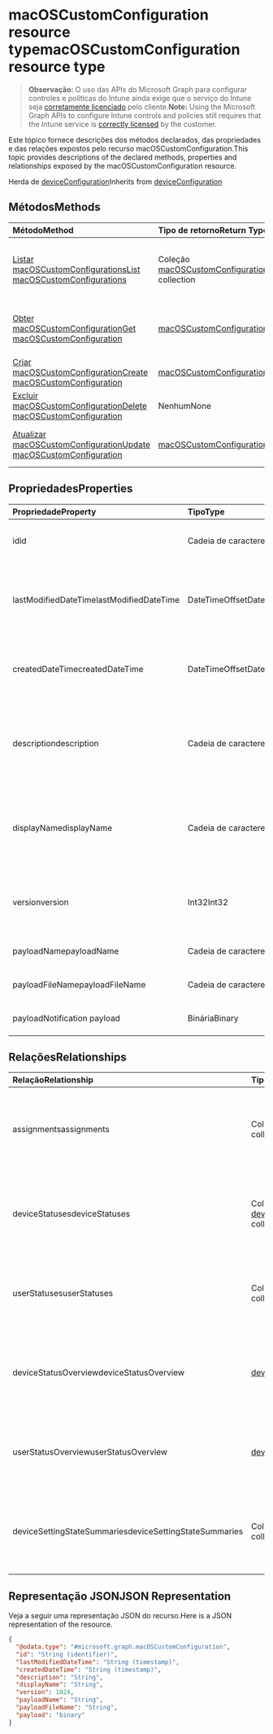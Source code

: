 # <a name="macoscustomconfiguration-resource-type"></a><span data-ttu-id="f33e8-101">macOSCustomConfiguration resource type</span><span class="sxs-lookup"><span data-stu-id="f33e8-101">macOSCustomConfiguration resource type</span></span>

> <span data-ttu-id="f33e8-102">**Observação:** O uso das APIs do Microsoft Graph para configurar controles e políticas do Intune ainda exige que o serviço do Intune seja [corretamente licenciado](https://go.microsoft.com/fwlink/?linkid=839381) pelo cliente.</span><span class="sxs-lookup"><span data-stu-id="f33e8-102">**Note:** Using the Microsoft Graph APIs to configure Intune controls and policies still requires that the Intune service is [correctly licensed](https://go.microsoft.com/fwlink/?linkid=839381) by the customer.</span></span>

<span data-ttu-id="f33e8-103">Este tópico fornece descrições dos métodos declarados, das propriedades e das relações expostos pelo recurso macOSCustomConfiguration.</span><span class="sxs-lookup"><span data-stu-id="f33e8-103">This topic provides descriptions of the declared methods, properties and relationships exposed by the macOSCustomConfiguration resource.</span></span>

<span data-ttu-id="f33e8-104">Herda de [deviceConfiguration](../resources/intune_deviceconfig_deviceconfiguration.md)</span><span class="sxs-lookup"><span data-stu-id="f33e8-104">Inherits from [deviceConfiguration](../resources/intune_deviceconfig_deviceconfiguration.md)</span></span>

## <a name="methods"></a><span data-ttu-id="f33e8-105">Métodos</span><span class="sxs-lookup"><span data-stu-id="f33e8-105">Methods</span></span>
|<span data-ttu-id="f33e8-106">Método</span><span class="sxs-lookup"><span data-stu-id="f33e8-106">Method</span></span>|<span data-ttu-id="f33e8-107">Tipo de retorno</span><span class="sxs-lookup"><span data-stu-id="f33e8-107">Return Type</span></span>|<span data-ttu-id="f33e8-108">Descrição</span><span class="sxs-lookup"><span data-stu-id="f33e8-108">Description</span></span>|
|:---|:---|:---|
|[<span data-ttu-id="f33e8-109">Listar macOSCustomConfigurations</span><span class="sxs-lookup"><span data-stu-id="f33e8-109">List macOSCustomConfigurations</span></span>](../api/intune_deviceconfig_macoscustomconfiguration_list.md)|<span data-ttu-id="f33e8-110">Coleção [macOSCustomConfiguration](../resources/intune_deviceconfig_macoscustomconfiguration.md)</span><span class="sxs-lookup"><span data-stu-id="f33e8-110">[macOSCustomConfiguration](../resources/intune_deviceconfig_macoscustomconfiguration.md) collection</span></span>|<span data-ttu-id="f33e8-111">Lista propriedades e relações dos objetos [macOSCustomConfiguration](../resources/intune_deviceconfig_macoscustomconfiguration.md).</span><span class="sxs-lookup"><span data-stu-id="f33e8-111">List properties and relationships of the [macOSCustomConfiguration](../resources/intune_deviceconfig_macoscustomconfiguration.md) objects.</span></span>|
|[<span data-ttu-id="f33e8-112">Obter macOSCustomConfiguration</span><span class="sxs-lookup"><span data-stu-id="f33e8-112">Get macOSCustomConfiguration</span></span>](../api/intune_deviceconfig_macoscustomconfiguration_get.md)|[<span data-ttu-id="f33e8-113">macOSCustomConfiguration</span><span class="sxs-lookup"><span data-stu-id="f33e8-113">macOSCustomConfiguration</span></span>](../resources/intune_deviceconfig_macoscustomconfiguration.md)|<span data-ttu-id="f33e8-114">Propriedades de leitura e relações do objeto [macOSCustomConfiguration](../resources/intune_deviceconfig_macoscustomconfiguration.md).</span><span class="sxs-lookup"><span data-stu-id="f33e8-114">Read properties and relationships of [plannerTaskDetails](../resources/intune_deviceconfig_macoscustomconfiguration.md) object.</span></span>|
|[<span data-ttu-id="f33e8-115">Criar macOSCustomConfiguration</span><span class="sxs-lookup"><span data-stu-id="f33e8-115">Create macOSCustomConfiguration</span></span>](../api/intune_deviceconfig_macoscustomconfiguration_create.md)|[<span data-ttu-id="f33e8-116">macOSCustomConfiguration</span><span class="sxs-lookup"><span data-stu-id="f33e8-116">macOSCustomConfiguration</span></span>](../resources/intune_deviceconfig_macoscustomconfiguration.md)|<span data-ttu-id="f33e8-117">Cria um novo objeto [macOSCustomConfiguration](../resources/intune_deviceconfig_macoscustomconfiguration.md).</span><span class="sxs-lookup"><span data-stu-id="f33e8-117">Create a new [plannerBucket](../resources/intune_deviceconfig_macoscustomconfiguration.md) object.</span></span>|
|[<span data-ttu-id="f33e8-118">Excluir macOSCustomConfiguration</span><span class="sxs-lookup"><span data-stu-id="f33e8-118">Delete macOSCustomConfiguration</span></span>](../api/intune_deviceconfig_macoscustomconfiguration_delete.md)|<span data-ttu-id="f33e8-119">Nenhum</span><span class="sxs-lookup"><span data-stu-id="f33e8-119">None</span></span>|<span data-ttu-id="f33e8-120">Exclui um [macOSCustomConfiguration](../resources/intune_deviceconfig_macoscustomconfiguration.md).</span><span class="sxs-lookup"><span data-stu-id="f33e8-120">Deletes a [macOSCustomConfiguration](../resources/intune_deviceconfig_macoscustomconfiguration.md).</span></span>|
|[<span data-ttu-id="f33e8-121">Atualizar macOSCustomConfiguration</span><span class="sxs-lookup"><span data-stu-id="f33e8-121">Update macOSCustomConfiguration</span></span>](../api/intune_deviceconfig_macoscustomconfiguration_update.md)|[<span data-ttu-id="f33e8-122">macOSCustomConfiguration</span><span class="sxs-lookup"><span data-stu-id="f33e8-122">macOSCustomConfiguration</span></span>](../resources/intune_deviceconfig_macoscustomconfiguration.md)|<span data-ttu-id="f33e8-123">Atualiza as propriedades de um objeto [macOSCustomConfiguration](../resources/intune_deviceconfig_macoscustomconfiguration.md).</span><span class="sxs-lookup"><span data-stu-id="f33e8-123">Update the properties of a [calendar](../resources/intune_deviceconfig_macoscustomconfiguration.md) object.</span></span>|

## <a name="properties"></a><span data-ttu-id="f33e8-124">Propriedades</span><span class="sxs-lookup"><span data-stu-id="f33e8-124">Properties</span></span>
|<span data-ttu-id="f33e8-125">Propriedade</span><span class="sxs-lookup"><span data-stu-id="f33e8-125">Property</span></span>|<span data-ttu-id="f33e8-126">Tipo</span><span class="sxs-lookup"><span data-stu-id="f33e8-126">Type</span></span>|<span data-ttu-id="f33e8-127">Descrição</span><span class="sxs-lookup"><span data-stu-id="f33e8-127">Description</span></span>|
|:---|:---|:---|
|<span data-ttu-id="f33e8-128">id</span><span class="sxs-lookup"><span data-stu-id="f33e8-128">id</span></span>|<span data-ttu-id="f33e8-129">Cadeia de caracteres</span><span class="sxs-lookup"><span data-stu-id="f33e8-129">String</span></span>|<span data-ttu-id="f33e8-130">Chave da entidade.</span><span class="sxs-lookup"><span data-stu-id="f33e8-130">Key of the setting.</span></span> <span data-ttu-id="f33e8-131">Herdado de [deviceConfiguration](../resources/intune_deviceconfig_deviceconfiguration.md)</span><span class="sxs-lookup"><span data-stu-id="f33e8-131">Inherited from [deviceConfiguration](../resources/intune_deviceconfig_deviceconfiguration.md)</span></span>|
|<span data-ttu-id="f33e8-132">lastModifiedDateTime</span><span class="sxs-lookup"><span data-stu-id="f33e8-132">lastModifiedDateTime</span></span>|<span data-ttu-id="f33e8-133">DateTimeOffset</span><span class="sxs-lookup"><span data-stu-id="f33e8-133">DateTimeOffset</span></span>|<span data-ttu-id="f33e8-134">DateTime da última modificação do objeto.</span><span class="sxs-lookup"><span data-stu-id="f33e8-134">Indicates the date the object was last modified.</span></span> <span data-ttu-id="f33e8-135">Herdado de [deviceConfiguration](../resources/intune_deviceconfig_deviceconfiguration.md)</span><span class="sxs-lookup"><span data-stu-id="f33e8-135">Inherited from [deviceConfiguration](../resources/intune_deviceconfig_deviceconfiguration.md)</span></span>|
|<span data-ttu-id="f33e8-136">createdDateTime</span><span class="sxs-lookup"><span data-stu-id="f33e8-136">createdDateTime</span></span>|<span data-ttu-id="f33e8-137">DateTimeOffset</span><span class="sxs-lookup"><span data-stu-id="f33e8-137">DateTimeOffset</span></span>|<span data-ttu-id="f33e8-138">Data e hora em que o objeto foi criado.</span><span class="sxs-lookup"><span data-stu-id="f33e8-138">DateTime the object was created.</span></span> <span data-ttu-id="f33e8-139">Herdado de [deviceConfiguration](../resources/intune_deviceconfig_deviceconfiguration.md)</span><span class="sxs-lookup"><span data-stu-id="f33e8-139">Inherited from [deviceConfiguration](../resources/intune_deviceconfig_deviceconfiguration.md)</span></span>|
|<span data-ttu-id="f33e8-140">description</span><span class="sxs-lookup"><span data-stu-id="f33e8-140">description</span></span>|<span data-ttu-id="f33e8-141">Cadeia de caracteres</span><span class="sxs-lookup"><span data-stu-id="f33e8-141">String</span></span>|<span data-ttu-id="f33e8-142">Descrição fornecida pelo administrador da Configuração do dispositivo.</span><span class="sxs-lookup"><span data-stu-id="f33e8-142">Admin provided description of the Device Configuration.</span></span> <span data-ttu-id="f33e8-143">Herdado de [deviceConfiguration](../resources/intune_deviceconfig_deviceconfiguration.md)</span><span class="sxs-lookup"><span data-stu-id="f33e8-143">Inherited from [deviceConfiguration](../resources/intune_deviceconfig_deviceconfiguration.md)</span></span>|
|<span data-ttu-id="f33e8-144">displayName</span><span class="sxs-lookup"><span data-stu-id="f33e8-144">displayName</span></span>|<span data-ttu-id="f33e8-145">Cadeia de caracteres</span><span class="sxs-lookup"><span data-stu-id="f33e8-145">String</span></span>|<span data-ttu-id="f33e8-146">Nome fornecido pelo administrador da configuração do dispositivo.</span><span class="sxs-lookup"><span data-stu-id="f33e8-146">Admin provided name of the device configuration.</span></span> <span data-ttu-id="f33e8-147">Herdado de [deviceConfiguration](../resources/intune_deviceconfig_deviceconfiguration.md)</span><span class="sxs-lookup"><span data-stu-id="f33e8-147">Inherited from [deviceConfiguration](../resources/intune_deviceconfig_deviceconfiguration.md)</span></span>|
|<span data-ttu-id="f33e8-148">version</span><span class="sxs-lookup"><span data-stu-id="f33e8-148">version</span></span>|<span data-ttu-id="f33e8-149">Int32</span><span class="sxs-lookup"><span data-stu-id="f33e8-149">Int32</span></span>|<span data-ttu-id="f33e8-150">Versão da configuração do dispositivo.</span><span class="sxs-lookup"><span data-stu-id="f33e8-150">Version of the device configuration.</span></span> <span data-ttu-id="f33e8-151">Herdado de [deviceConfiguration](../resources/intune_deviceconfig_deviceconfiguration.md)</span><span class="sxs-lookup"><span data-stu-id="f33e8-151">Inherited from [deviceConfiguration](../resources/intune_deviceconfig_deviceconfiguration.md)</span></span>|
|<span data-ttu-id="f33e8-152">payloadName</span><span class="sxs-lookup"><span data-stu-id="f33e8-152">payloadName</span></span>|<span data-ttu-id="f33e8-153">Cadeia de caracteres</span><span class="sxs-lookup"><span data-stu-id="f33e8-153">String</span></span>|<span data-ttu-id="f33e8-154">Nome que é exibido para o usuário.</span><span class="sxs-lookup"><span data-stu-id="f33e8-154">Name that is displayed to the user.</span></span>|
|<span data-ttu-id="f33e8-155">payloadFileName</span><span class="sxs-lookup"><span data-stu-id="f33e8-155">payloadFileName</span></span>|<span data-ttu-id="f33e8-156">Cadeia de caracteres</span><span class="sxs-lookup"><span data-stu-id="f33e8-156">String</span></span>|<span data-ttu-id="f33e8-157">O nome do arquivo de carga (\*.mobileconfig</span><span class="sxs-lookup"><span data-stu-id="f33e8-157">Payload file name (\*.mobileconfig</span></span> | <span data-ttu-id="f33e8-158">\*.xml).</span><span class="sxs-lookup"><span data-stu-id="f33e8-158">XML</span></span>|
|<span data-ttu-id="f33e8-159">payload</span><span class="sxs-lookup"><span data-stu-id="f33e8-159">Notification payload</span></span>|<span data-ttu-id="f33e8-160">Binária</span><span class="sxs-lookup"><span data-stu-id="f33e8-160">Binary</span></span>|<span data-ttu-id="f33e8-161">Carga.</span><span class="sxs-lookup"><span data-stu-id="f33e8-161">Payload.</span></span> <span data-ttu-id="f33e8-162">(Matriz de bytes codificados em UTF8)</span><span class="sxs-lookup"><span data-stu-id="f33e8-162">(UTF8 encoded byte array)</span></span>|

## <a name="relationships"></a><span data-ttu-id="f33e8-163">Relações</span><span class="sxs-lookup"><span data-stu-id="f33e8-163">Relationships</span></span>
|<span data-ttu-id="f33e8-164">Relação</span><span class="sxs-lookup"><span data-stu-id="f33e8-164">Relationship</span></span>|<span data-ttu-id="f33e8-165">Tipo</span><span class="sxs-lookup"><span data-stu-id="f33e8-165">Type</span></span>|<span data-ttu-id="f33e8-166">Descrição</span><span class="sxs-lookup"><span data-stu-id="f33e8-166">Description</span></span>|
|:---|:---|:---|
|<span data-ttu-id="f33e8-167">assignments</span><span class="sxs-lookup"><span data-stu-id="f33e8-167">assignments</span></span>|<span data-ttu-id="f33e8-168">Coleção [deviceConfigurationAssignment](../resources/intune_deviceconfig_deviceconfigurationassignment.md)</span><span class="sxs-lookup"><span data-stu-id="f33e8-168">[deviceConfigurationAssignment](../resources/intune_deviceconfig_deviceconfigurationassignment.md) collection</span></span>|<span data-ttu-id="f33e8-169">A lista de atribuições para o perfil de configuração do dispositivo.</span><span class="sxs-lookup"><span data-stu-id="f33e8-169">The list of assignments for the device configuration profile.</span></span> <span data-ttu-id="f33e8-170">Herdado de [deviceConfiguration](../resources/intune_deviceconfig_deviceconfiguration.md)</span><span class="sxs-lookup"><span data-stu-id="f33e8-170">Inherited from [deviceConfiguration](../resources/intune_deviceconfig_deviceconfiguration.md)</span></span>|
|<span data-ttu-id="f33e8-171">deviceStatuses</span><span class="sxs-lookup"><span data-stu-id="f33e8-171">deviceStatuses</span></span>|<span data-ttu-id="f33e8-172">Coleção [deviceConfigurationDeviceStatus](../resources/intune_deviceconfig_deviceconfigurationdevicestatus.md)</span><span class="sxs-lookup"><span data-stu-id="f33e8-172">[deviceConfigurationDeviceStatus](../resources/intune_deviceconfig_deviceconfigurationdevicestatus.md) collection</span></span>|<span data-ttu-id="f33e8-173">Status da instalação da configuração de dispositivo por dispositivo.</span><span class="sxs-lookup"><span data-stu-id="f33e8-173">Device configuration installation status by device.</span></span> <span data-ttu-id="f33e8-174">Herdado de [deviceConfiguration](../resources/intune_deviceconfig_deviceconfiguration.md)</span><span class="sxs-lookup"><span data-stu-id="f33e8-174">Inherited from [deviceConfiguration](../resources/intune_deviceconfig_deviceconfiguration.md)</span></span>|
|<span data-ttu-id="f33e8-175">userStatuses</span><span class="sxs-lookup"><span data-stu-id="f33e8-175">userStatuses</span></span>|<span data-ttu-id="f33e8-176">Coleção [deviceConfigurationUserStatus](../resources/intune_deviceconfig_deviceconfigurationuserstatus.md)</span><span class="sxs-lookup"><span data-stu-id="f33e8-176">[deviceConfigurationUserStatus](../resources/intune_deviceconfig_deviceconfigurationuserstatus.md) collection</span></span>|<span data-ttu-id="f33e8-177">Status de instalação da configuração de dispositivo por usuário.</span><span class="sxs-lookup"><span data-stu-id="f33e8-177">Device configuration installation stauts by user.</span></span> <span data-ttu-id="f33e8-178">Herdado de [deviceConfiguration](../resources/intune_deviceconfig_deviceconfiguration.md)</span><span class="sxs-lookup"><span data-stu-id="f33e8-178">Inherited from [deviceConfiguration](../resources/intune_deviceconfig_deviceconfiguration.md)</span></span>|
|<span data-ttu-id="f33e8-179">deviceStatusOverview</span><span class="sxs-lookup"><span data-stu-id="f33e8-179">deviceStatusOverview</span></span>|[<span data-ttu-id="f33e8-180">deviceConfigurationDeviceOverview</span><span class="sxs-lookup"><span data-stu-id="f33e8-180">deviceConfigurationDeviceOverview</span></span>](../resources/intune_deviceconfig_deviceconfigurationdeviceoverview.md)|<span data-ttu-id="f33e8-181">Visão geral de status de dispositivos para Configuração de Dispositivo. Herdado de [deviceConfiguration](../resources/intune_deviceconfig_deviceconfiguration.md)</span><span class="sxs-lookup"><span data-stu-id="f33e8-181">Device Configuration devices status overview Inherited from [deviceConfiguration](../resources/intune_deviceconfig_deviceconfiguration.md)</span></span>|
|<span data-ttu-id="f33e8-182">userStatusOverview</span><span class="sxs-lookup"><span data-stu-id="f33e8-182">userStatusOverview</span></span>|[<span data-ttu-id="f33e8-183">deviceConfigurationUserOverview</span><span class="sxs-lookup"><span data-stu-id="f33e8-183">deviceConfigurationUserOverview</span></span>](../resources/intune_deviceconfig_deviceconfigurationuseroverview.md)|<span data-ttu-id="f33e8-184">Visão geral de status de usuários para Configuração de Dispositivo. Herdado de [deviceConfiguration](../resources/intune_deviceconfig_deviceconfiguration.md)</span><span class="sxs-lookup"><span data-stu-id="f33e8-184">Device Configuration users status overview Inherited from [deviceConfiguration](../resources/intune_deviceconfig_deviceconfiguration.md)</span></span>|
|<span data-ttu-id="f33e8-185">deviceSettingStateSummaries</span><span class="sxs-lookup"><span data-stu-id="f33e8-185">deviceSettingStateSummaries</span></span>|<span data-ttu-id="f33e8-186">Coleção [settingStateDeviceSummary](../resources/intune_deviceconfig_settingstatedevicesummary.md)</span><span class="sxs-lookup"><span data-stu-id="f33e8-186">[settingStateDeviceSummary](../resources/intune_deviceconfig_settingstatedevicesummary.md) collection</span></span>|<span data-ttu-id="f33e8-187">Visão geral de dispositivos de configuração para Configuração de Dispositivo. Herdado de [deviceConfiguration](../resources/intune_deviceconfig_deviceconfiguration.md)</span><span class="sxs-lookup"><span data-stu-id="f33e8-187">Device Configuration Setting State Device Summary Inherited from [deviceConfiguration](../resources/intune_deviceconfig_deviceconfiguration.md)</span></span>|

## <a name="json-representation"></a><span data-ttu-id="f33e8-188">Representação JSON</span><span class="sxs-lookup"><span data-stu-id="f33e8-188">JSON Representation</span></span>
<span data-ttu-id="f33e8-189">Veja a seguir uma representação JSON do recurso.</span><span class="sxs-lookup"><span data-stu-id="f33e8-189">Here is a JSON representation of the resource.</span></span>
<!-- {
  "blockType": "resource",
  "keyProperty": "id",
  "@odata.type": "microsoft.graph.macOSCustomConfiguration"
}
-->
``` json
{
  "@odata.type": "#microsoft.graph.macOSCustomConfiguration",
  "id": "String (identifier)",
  "lastModifiedDateTime": "String (timestamp)",
  "createdDateTime": "String (timestamp)",
  "description": "String",
  "displayName": "String",
  "version": 1024,
  "payloadName": "String",
  "payloadFileName": "String",
  "payload": "binary"
}
```



